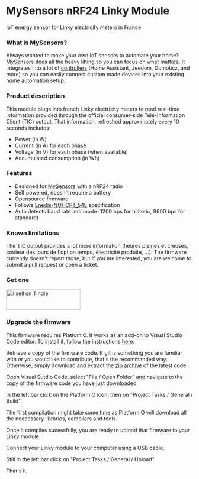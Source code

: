 # MySensors nRF24 Linky Module
IoT energy sensor for Linky electricity meters in France

### What is MySensors?
Always wanted to make your own IoT sensors to automate your home? [MySensors](https://www.mysensors.org/) does all the heavy lifting so you can focus on what matters. It integrates into a lot of [controllers](https://www.mysensors.org/controller) (Home Assistant, Jeedom, Domoticz, and more) so you can easily connect custom made devices into your existing home automation setup.

### Product description
This module plugs into french Linky electricity meters to read real-time information provided through the official consumer-side Télé-Information Client (TIC) output. That information, refreshed approximately every 10 seconds includes:
- Power (in W)
- Current (in A) for each phase
- Voltage (in V) for each phase (when available)
- Accumulated consumption (in Wh)

### Features
- Designed for [MySensors](https://www.mysensors.org/) with a nRF24 radio
- Self powered, doesn't require a battery
- Opensource firmware
- Follows [Enedis-NOI-CPT_54E](https://www.enedis.fr/media/2035/download) specification
- Auto detects baud rate and mode (1200 bps for historic, 9600 bps for standard)

### Known limitations
The TIC output provides a lot more information (heures pleines et creuses, couleur des jours de l'option tempo, électricité produite, ...). The firmware currently doesn't report those, but if you are interested, you are welcome to submit a pull request or open a ticket.

### Get one
<a href="https://www.tindie.com/products/sitronlabs/mysensors-nrf24-linky-module/?ref=offsite_badges&utm_source=sellers_sitronlabs&utm_medium=badges&utm_campaign=badge_small"><img src="https://d2ss6ovg47m0r5.cloudfront.net/badges/tindie-smalls.png" alt="I sell on Tindie" width="200" height="55"></a>

### Upgrade the firmware

This firmware requires PlatfomIO. It works as an add-on to Visual Studio Code editor. To install it, follow the instructions [here](https://platformio.org/install/ide?install=vscode).

Retrieve a copy of the firmware code. If git is something you are familiar with or you would like to contribute, that's the recommanded way. Otherwise, simply download and extract the [zip archive](https://github.com/sitronlabs/MySensors-nRF24-Linky-Modue/archive/refs/heads/master.zip) of the latest code.

Open Visual Sutdio Code, select "File / Open Folder" and navigate to the copy of the firmware code you have just downloaded.

In the left bar click on the PlatformIO icon, then on "Project Tasks / General / Build".

The first compilation might take some time as PlatformIO will download all the neccessary libraries, compilers and tools.

Once it compiles sucessfully, you are ready to upload that firmware to your Linky module.

Connect your Linky module to your computer using a USB cable.

Still in the left bar click on "Project Tasks / General / Upload".

That's it.
